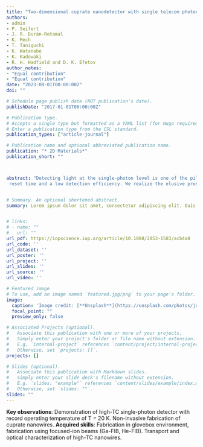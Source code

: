 ```yaml
---
title: "Two-dimensional cuprate nanodetector with single telecom photon sensitivity at T = 20 K"
authors:
- admin
- P. Seifert
- J. R. Durán-Retamal
- K. Mech
- T. Taniguchi
- K. Watanabe
- K. Kadowaki
- R. H. Hadfield and D. K. Efetov
author_notes:
- "Equal contribution"
- "Equal contribution"
date: "2023-08-01T00:00:00Z"
doi: ""

# Schedule page publish date (NOT publication's date).
publishDate: "2017-01-01T00:00:00Z"

# Publication type.
# Accepts a single type but formatted as a YAML list (for Hugo requirements).
# Enter a publication type from the CSL standard.
publication_types: ["article-journal"]

# Publication name and optional abbreviated publication name.
publication: "* 2D Materials*"
publication_short: ""



abstract: "Detecting light at the single-photon level is one of the pillars of emergent photonic technologies. This is realized through state-of-the-art superconducting detectors that offer efficient, broadband and fast response. However, the use of low TC superconducting thin films limits their operation temperature to approximately 4 K and below. Here, we demonstrate proof-of-concept nanodetectors based on exfoliated, two-dimensional cuprate superconductor Bi2Sr2CaCu2O8-δ that exhibit single-photon sensitivity at telecom wavelength at a record temperature of T = 20 K. These non-optimized devices exhibit a slow 
 reset time and a low detection efficiency. We realize the elusive prospect of single-photon sensitivity on a high-TC nanodetector thanks to a novel approach, combining van der Waals fabrication techniques and a non-invasive nanopatterning based on light ion irradiation. This result paves the way for broader application of single-photon technologies, relaxing the cryogenic constraints for single-photon detection at telecom wavelength."


# Summary. An optional shortened abstract.
summary: Lorem ipsum dolor sit amet, consectetur adipiscing elit. Duis posuere tellus ac convallis placerat. Proin tincidunt magna sed ex sollicitudin condimentum.


# links:
# - name: ""
#   url: ""
url_pdf: https://iopscience.iop.org/article/10.1088/2053-1583/acb4a8
url_code: ''
url_dataset: ''
url_poster: ''
url_project: ''
url_slides: ''
url_source: ''
url_video: ''

# Featured image
# To use, add an image named `featured.jpg/png` to your page's folder. 
image:
  caption: 'Image credit: [**Unsplash**](https://unsplash.com/photos/jdD8gXaTZsc)'
  focal_point: ""
  preview_only: false

# Associated Projects (optional).
#   Associate this publication with one or more of your projects.
#   Simply enter your project's folder or file name without extension.
#   E.g. `internal-project` references `content/project/internal-project/index.md`.
#   Otherwise, set `projects: []`.
projects: []

# Slides (optional).
#   Associate this publication with Markdown slides.
#   Simply enter your slide deck's filename without extension.
#   E.g. `slides: "example"` references `content/slides/example/index.md`.
#   Otherwise, set `slides: ""`.
slides: ""
---
```


**Key observations**: Demonstration of high-TC single-photon detector with record operating
temperature of T = 20 K. Non-invasive fabrication of cuprate nanowires.
**Acquired skills**: Fabrication in glovebox environment, fabrication using focused-ion beams
(Ga-FIB, He-FIB). Transport and optical characterization of high-TC nanowires.


